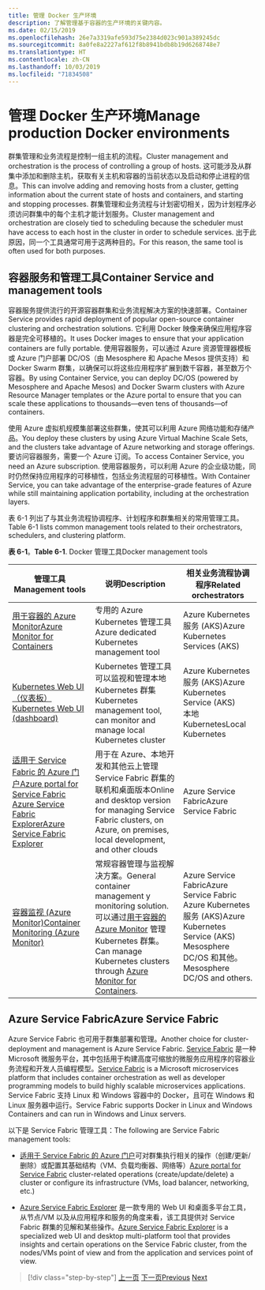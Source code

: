 ```yaml
---
title: 管理 Docker 生产环境
description: 了解管理基于容器的生产环境的关键内容。
ms.date: 02/15/2019
ms.openlocfilehash: 26e7a3319afe593d75e2384d023c901a389245dc
ms.sourcegitcommit: 8a0fe8a2227af612f8b8941bdb8b19d6268748e7
ms.translationtype: HT
ms.contentlocale: zh-CN
ms.lasthandoff: 10/03/2019
ms.locfileid: "71834508"
---
```

# <a name="manage-production-docker-environments"></a><span data-ttu-id="a8076-103">管理 Docker 生产环境</span><span class="sxs-lookup"><span data-stu-id="a8076-103">Manage production Docker environments</span></span>

<span data-ttu-id="a8076-104">群集管理和业务流程是控制一组主机的流程。</span><span class="sxs-lookup"><span data-stu-id="a8076-104">Cluster management and orchestration is the process of controlling a group of hosts.</span></span> <span data-ttu-id="a8076-105">这可能涉及从群集中添加和删除主机，获取有关主机和容器的当前状态以及启动和停止进程的信息。</span><span class="sxs-lookup"><span data-stu-id="a8076-105">This can involve adding and removing hosts from a cluster, getting information about the current state of hosts and containers, and starting and stopping processes.</span></span> <span data-ttu-id="a8076-106">群集管理和业务流程与计划密切相关，因为计划程序必须访问群集中的每个主机才能计划服务。</span><span class="sxs-lookup"><span data-stu-id="a8076-106">Cluster management and orchestration are closely tied to scheduling because the scheduler must have access to each host in the cluster in order to schedule services.</span></span> <span data-ttu-id="a8076-107">出于此原因，同一个工具通常可用于这两种目的。</span><span class="sxs-lookup"><span data-stu-id="a8076-107">For this reason, the same tool is often used for both purposes.</span></span>

## <a name="container-service-and-management-tools"></a><span data-ttu-id="a8076-108">容器服务和管理工具</span><span class="sxs-lookup"><span data-stu-id="a8076-108">Container Service and management tools</span></span>

<span data-ttu-id="a8076-109">容器服务提供流行的开源容器群集和业务流程解决方案的快速部署。</span><span class="sxs-lookup"><span data-stu-id="a8076-109">Container Service provides rapid deployment of popular open-source container clustering and orchestration solutions.</span></span> <span data-ttu-id="a8076-110">它利用 Docker 映像来确保应用程序容器是完全可移植的。</span><span class="sxs-lookup"><span data-stu-id="a8076-110">It uses Docker images to ensure that your application containers are fully portable.</span></span> <span data-ttu-id="a8076-111">使用容器服务，可以通过 Azure 资源管理器模板或 Azure 门户部署 DC/OS（由 Mesosphere 和 Apache Mesos 提供支持）和 Docker Swarm 群集，以确保可以将这些应用程序扩展到数千容器，甚至数万个容器。</span><span class="sxs-lookup"><span data-stu-id="a8076-111">By using Container Service, you can deploy DC/OS (powered by Mesosphere and Apache Mesos) and Docker Swarm clusters with Azure Resource Manager templates or the Azure portal to ensure that you can scale these applications to thousands—even tens of thousands—of containers.</span></span>

<span data-ttu-id="a8076-112">使用 Azure 虚拟机规模集部署这些群集，使其可以利用 Azure 网络功能和存储产品。</span><span class="sxs-lookup"><span data-stu-id="a8076-112">You deploy these clusters by using Azure Virtual Machine Scale Sets, and the clusters take advantage of Azure networking and storage offerings.</span></span> <span data-ttu-id="a8076-113">要访问容器服务，需要一个 Azure 订阅。</span><span class="sxs-lookup"><span data-stu-id="a8076-113">To access Container Service, you need an Azure subscription.</span></span> <span data-ttu-id="a8076-114">使用容器服务，可以利用 Azure 的企业级功能，同时仍然保持应用程序的可移植性，包括业务流程层的可移植性。</span><span class="sxs-lookup"><span data-stu-id="a8076-114">With Container Service, you can take advantage of the enterprise-grade features of Azure while still maintaining application portability, including at the orchestration layers.</span></span>

<span data-ttu-id="a8076-115">表 6-1 列出了与其业务流程协调程序、计划程序和群集相关的常用管理工具。</span><span class="sxs-lookup"><span data-stu-id="a8076-115">Table 6-1 lists common management tools related to their orchestrators, schedulers, and clustering platform.</span></span>

<span data-ttu-id="a8076-116">**表 6-1**。</span><span class="sxs-lookup"><span data-stu-id="a8076-116">**Table 6-1**.</span></span> <span data-ttu-id="a8076-117">Docker 管理工具</span><span class="sxs-lookup"><span data-stu-id="a8076-117">Docker management tools</span></span>

| <span data-ttu-id="a8076-118">管理工具</span><span class="sxs-lookup"><span data-stu-id="a8076-118">Management tools</span></span> | <span data-ttu-id="a8076-119">说明</span><span class="sxs-lookup"><span data-stu-id="a8076-119">Description</span></span> | <span data-ttu-id="a8076-120">相关业务流程协调程序</span><span class="sxs-lookup"><span data-stu-id="a8076-120">Related orchestrators</span></span> |
|------------------|-------------|-----------------------|
| [<span data-ttu-id="a8076-121">用于容器的 Azure Monitor</span><span class="sxs-lookup"><span data-stu-id="a8076-121">Azure Monitor for Containers</span></span>](https://docs.microsoft.com/azure/monitoring/monitoring-container-insights-overview) | <span data-ttu-id="a8076-122">专用的 Azure Kubernetes 管理工具</span><span class="sxs-lookup"><span data-stu-id="a8076-122">Azure dedicated Kubernetes management tool</span></span> | <span data-ttu-id="a8076-123">Azure Kubernetes 服务 (AKS)</span><span class="sxs-lookup"><span data-stu-id="a8076-123">Azure Kubernetes Services (AKS)</span></span> |
| [<span data-ttu-id="a8076-124">Kubernetes Web UI（仪表板）</span><span class="sxs-lookup"><span data-stu-id="a8076-124">Kubernetes Web UI (dashboard)</span></span>](https://kubernetes.io/docs/tasks/access-application-cluster/web-ui-dashboard/) | <span data-ttu-id="a8076-125">Kubernetes 管理工具可以监视和管理本地 Kubernetes 群集</span><span class="sxs-lookup"><span data-stu-id="a8076-125">Kubernetes management tool, can monitor and manage local Kubernetes cluster</span></span> | <span data-ttu-id="a8076-126">Azure Kubernetes 服务 (AKS)</span><span class="sxs-lookup"><span data-stu-id="a8076-126">Azure Kubernetes Service (AKS)</span></span><br/><span data-ttu-id="a8076-127">本地 Kubernetes</span><span class="sxs-lookup"><span data-stu-id="a8076-127">Local Kubernetes</span></span> |
| [<span data-ttu-id="a8076-128">适用于 Service Fabric 的 Azure 门户</span><span class="sxs-lookup"><span data-stu-id="a8076-128">Azure portal for Service Fabric</span></span>](https://docs.microsoft.com/azure/service-fabric/service-fabric-cluster-creation-via-portal)<br/>[<span data-ttu-id="a8076-129">Azure Service Fabric Explorer</span><span class="sxs-lookup"><span data-stu-id="a8076-129">Azure Service Fabric Explorer</span></span>](https://docs.microsoft.com/azure/service-fabric/service-fabric-visualizing-your-cluster) | <span data-ttu-id="a8076-130">用于在 Azure、本地开发和其他云上管理 Service Fabric 群集的联机和桌面版本</span><span class="sxs-lookup"><span data-stu-id="a8076-130">Online and desktop version for managing Service Fabric clusters, on Azure, on premises, local development, and other clouds</span></span> | <span data-ttu-id="a8076-131">Azure Service Fabric</span><span class="sxs-lookup"><span data-stu-id="a8076-131">Azure Service Fabric</span></span> |
| [<span data-ttu-id="a8076-132">容器监视 (Azure Monitor)</span><span class="sxs-lookup"><span data-stu-id="a8076-132">Container Monitoring (Azure Monitor)</span></span>](https://docs.microsoft.com/azure/azure-monitor/insights/containers) | <span data-ttu-id="a8076-133">常规容器管理与监视解决方案。</span><span class="sxs-lookup"><span data-stu-id="a8076-133">General container management y monitoring solution.</span></span> <span data-ttu-id="a8076-134">可以通过[用于容器的 Azure Monitor](https://docs.microsoft.com/azure/monitoring/monitoring-container-insights-overview) 管理 Kubernetes 群集。</span><span class="sxs-lookup"><span data-stu-id="a8076-134">Can manage Kubernetes clusters through [Azure Monitor for Containers](https://docs.microsoft.com/azure/monitoring/monitoring-container-insights-overview).</span></span> | <span data-ttu-id="a8076-135">Azure Service Fabric</span><span class="sxs-lookup"><span data-stu-id="a8076-135">Azure Service Fabric</span></span><br/><span data-ttu-id="a8076-136">Azure Kubernetes 服务 (AKS)</span><span class="sxs-lookup"><span data-stu-id="a8076-136">Azure Kubernetes Service (AKS)</span></span><br/><span data-ttu-id="a8076-137">Mesosphere DC/OS 和其他。</span><span class="sxs-lookup"><span data-stu-id="a8076-137">Mesosphere DC/OS and others.</span></span> |

## <a name="azure-service-fabric"></a><span data-ttu-id="a8076-138">Azure Service Fabric</span><span class="sxs-lookup"><span data-stu-id="a8076-138">Azure Service Fabric</span></span>

<span data-ttu-id="a8076-139">Azure Service Fabric 也可用于群集部署和管理。</span><span class="sxs-lookup"><span data-stu-id="a8076-139">Another choice for cluster-deployment and management is Azure Service Fabric.</span></span> <span data-ttu-id="a8076-140">[Service Fabric](https://azure.microsoft.com/services/service-fabric/) 是一种 Microsoft 微服务平台，其中包括用于构建高度可缩放的微服务应用程序的容器业务流程和开发人员编程模型。</span><span class="sxs-lookup"><span data-stu-id="a8076-140">[Service Fabric](https://azure.microsoft.com/services/service-fabric/) is a Microsoft microservices platform that includes container orchestration as well as developer programming models to build highly scalable microservices applications.</span></span> <span data-ttu-id="a8076-141">Service Fabric 支持 Linux 和 Windows 容器中的 Docker，且可在 Windows 和 Linux 服务器中运行。</span><span class="sxs-lookup"><span data-stu-id="a8076-141">Service Fabric supports Docker in Linux and Windows Containers and can run in Windows and Linux servers.</span></span>

<span data-ttu-id="a8076-142">以下是 Service Fabric 管理工具：</span><span class="sxs-lookup"><span data-stu-id="a8076-142">The following are Service Fabric management tools:</span></span>

- <span data-ttu-id="a8076-143">[适用于 Service Fabric 的 Azure 门户](https://docs.microsoft.com/azure/service-fabric/service-fabric-cluster-creation-via-portal)可对群集执行相关的操作（创建/更新/删除）或配置其基础结构（VM、负载均衡器、网络等）</span><span class="sxs-lookup"><span data-stu-id="a8076-143">[Azure portal for Service Fabric](https://docs.microsoft.com/azure/service-fabric/service-fabric-cluster-creation-via-portal) cluster-related operations (create/update/delete) a cluster or configure its infrastructure (VMs, load balancer, networking, etc.)</span></span>

- <span data-ttu-id="a8076-144">[Azure Service Fabric Explorer](https://docs.microsoft.com/azure/service-fabric/service-fabric-visualizing-your-cluster) 是一款专用的 Web UI 和桌面多平台工具，从节点/VM 以及从应用程序和服务的角度来看，该工具提供对 Service Fabric 群集的见解和某些操作。</span><span class="sxs-lookup"><span data-stu-id="a8076-144">[Azure Service Fabric Explorer](https://docs.microsoft.com/azure/service-fabric/service-fabric-visualizing-your-cluster) is a specialized web UI and desktop multi-platform tool that provides insights and certain operations on the Service Fabric cluster, from the nodes/VMs point of view and from the application and services point of view.</span></span>

>[!div class="step-by-step"]
><span data-ttu-id="a8076-145">[上一页](run-microservices-based-applications-in-production.md)
>[下一页](monitor-containerized-application-services.md)</span><span class="sxs-lookup"><span data-stu-id="a8076-145">[Previous](run-microservices-based-applications-in-production.md)
[Next](monitor-containerized-application-services.md)</span></span>

